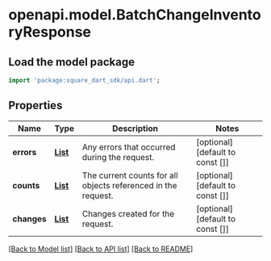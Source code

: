 # openapi.model.BatchChangeInventoryResponse

## Load the model package
```dart
import 'package:square_dart_sdk/api.dart';
```

## Properties
Name | Type | Description | Notes
------------ | ------------- | ------------- | -------------
**errors** | [**List<Error>**](Error.md) | Any errors that occurred during the request. | [optional] [default to const []]
**counts** | [**List<InventoryCount>**](InventoryCount.md) | The current counts for all objects referenced in the request. | [optional] [default to const []]
**changes** | [**List<InventoryChange>**](InventoryChange.md) | Changes created for the request. | [optional] [default to const []]

[[Back to Model list]](../README.md#documentation-for-models) [[Back to API list]](../README.md#documentation-for-api-endpoints) [[Back to README]](../README.md)


